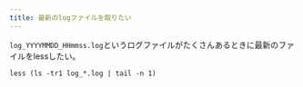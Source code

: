 ```yaml
---
title: 最新のlogファイルを取りたい 
---
```


`log_YYYYMMDD_HHmmss.log`というログファイルがたくさんあるときに最新のファイルをlessしたい。

```
less (ls -tr1 log_*.log | tail -n 1)
```